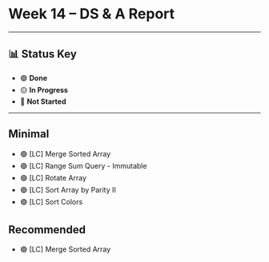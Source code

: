 # Week 14 – DS & A Report  
---

## 📊 Status Key  
- 🟢 **Done**  
- 🟡 **In Progress**  
- 🔴 **Not Started**  

---

## **Minimal** 
* 🟢 [LC] Merge Sorted Array
* 🟢 [LC] Range Sum Query - Immutable
* 🟢 [LC] Rotate Array
* 🟢 [LC] Sort Array by Parity II
* 🟢 [LC] Sort Colors

## **Recommended**  
* 🟢 [LC] Merge Sorted Array


